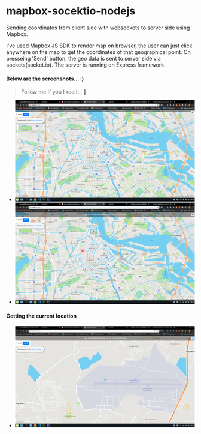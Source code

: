 # mapbox-socektio-nodejs
Sending coordinates from client side with websockets to server side using Mapbox.

I've used Mapbox JS SDK to render map on browser, the user can just click anywhere on the map to get the coordinates 
of that geographical point. On presseing 'Send' button, the geo data is sent to server side via sockets(socket.io).
The server is running on Express framework.
#### Below are the screenshots... :)
> Follow me If you liked it.. :heartbeat:
- ![ScreenShot 1](https://github.com/anurag0608/mapbox-socektio-nodejs/blob/master/screenshots/s1.png)
- ![ScreenShot 1](https://github.com/anurag0608/mapbox-socektio-nodejs/blob/master/screenshots/s2.png)

#### Getting the current location
- ![ScreenShot 1](https://github.com/anurag0608/mapbox-socektio-nodejs/blob/master/screenshots/s3.png)
